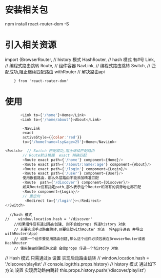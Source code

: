 
# 安装相关包
npm install react-router-dom -S
# 引入相关资源
import {BrowserRouter,    // history 模式
        HashRouter,       // hash 模式 有#号
        Link,             // 编程式路由跳转 
        Route,             // 组件容器
        NavLink,           // 编程式路由跳转
        Switch,             // 匹配成功,阻止继续匹配路由
        withRouter          // 解决路由api
        
        } from 'react-router-dom'
# 使用
```javascript
       <Link to={'/home'}>Home</Link>
       <Link to={'/home/about'}>About</Link>

        <NavLink 
        exact
        activeStyle={{color:'red'}}
        to={'/home?name=lsy&age=25'}>Home</NavLink>

<Switch>  // Switch 匹配成功,阻止继续匹配路由
        // Route默认模糊  exact 精确匹配
        <Route exact path={'/home'} component={Home}/>
        <Route exact path={'/about/:name/:age'} component={About}/>
        <Route exact path={'/login'} component={Login}/>
        <Route exact path={'/user'} component={User}/>
        使用嵌套路由，那么外层路由不能添加精准匹配
        <Route  path={'/discover'} component={Discover}/>
        如果Route没有指定path,那么表示这个Router和所有的资源地址都匹配
        <Route component={Login}/>
        // 重定向
         <Redirect to={'/login'}></Redirect>
</Switch>
```
      //hash 模式
    //    window.location.hash = '/discover'
        //如果组件没有通过路由创建, 则不会给props 传递history 对象
        // 若要实现手动路由跳转,则要借助withRouter 方法  将App传进去 并导出 withRouter(App)
        // 如果一个组件要使用路由创建,那么这个组件必须包裹在BrowserRouter或者HashRouter
        // 使用路由创建组件之后 会给props 传递一个history 对象

   // Hash 模式 只需通过js 设置 实现后动路由跳转
        // window.location.hash = '/discover/playlist'
        // console.log(this.props.history)
         // history 模式 通过如下方法 设置 实现后动路由跳转
        this.props.history.push('/discover/playlist')

